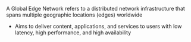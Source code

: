A Global Edge Network refers to a distributed network infrastructure that spans multiple geographic locations (edges) worldwide

* Aims to deliver content, applications, and services to users with low latency, high performance, and high availability
